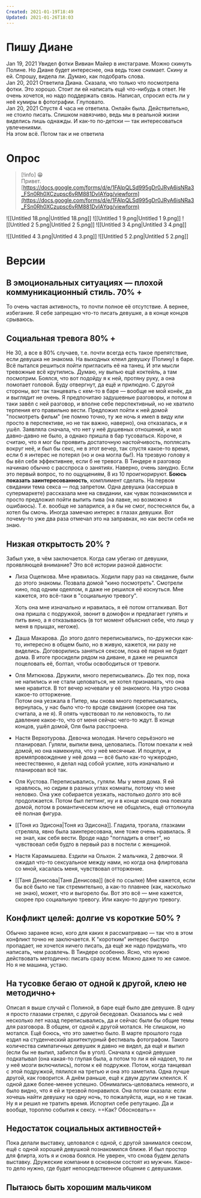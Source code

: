 ```yaml
---
Created: 2021-01-19T18:49
Updated: 2021-01-26T18:03
---
```

# Пишу Диане
Jan 19, 2021 Увидел фотки Вивиан Майер в инстаграме. Можно скинуть Полине. Но Диане будет интереснее, она ведь тоже снимает. Скину и ей. Спрошу, видела ли. Думаю, как подобрать слова.  
Jan 20, 2021 Ответила Диана. Сказала, что только что посмотрела фотки. Это хорошо. Стоит ли ей написать ещё что-нибудь в ответ. Не очень хочется, но надо поддержать связь. Написал, спросил есть ли у неё кумиры в фотографии. Глуповато.  
Jan 20, 2021 Спустя 4 часа не ответила. Онлайн была. Действительно, не стоило писать. Слишком навязчиво, ведь мы в реальной жизни виделись лишь однажды. И как-то по-детски — так интересоваться увлечениями.  
На этом всё. Потом так и не ответила
# Опрос

> [!info] 😁  
> Привет.  
> [https://docs.google.com/forms/d/e/1FAIpQLSd995gDr0JRyA6isNRa3_FSn0Rh0XCzupsc6vRM881DvIAYqg/viewform](https://docs.google.com/forms/d/e/1FAIpQLSd995gDr0JRyA6isNRa3_FSn0Rh0XCzupsc6vRM881DvIAYqg/viewform)  
  
![[Untitled 18.png|Untitled 18.png]]
![[Untitled 1 9.png|Untitled 1 9.png]]
![[Untitled 2 5.png|Untitled 2 5.png]]
![[Untitled 3 4.png|Untitled 3 4.png]]
  
![[Untitled 4 3.png|Untitled 4 3.png]]
![[Untitled 5 2.png|Untitled 5 2.png]]
# Версии
## В эмоциональных ситуациях — плохой коммуникационный стиль. 70% +
То очень частая активность, то почти полное её отсутствие. А вернее, избегание. Я себе запрещаю что-то писать девушке, а в конце концов срываюсь.
## Социальная тревога 80% +
Не 30, а все в 80% случаев, т.е. почти всегда есть такое препятствие, если девушка не знакома.
На выходных клеил девушку (Полину) в баре. Всё пытался решиться пойти пригласить её на танец. И эти мысли тревожные всё крутились. Думаю, ну выпью ещё коктейль, а там посмотрим. Боялся, что вот подойду я к ней, протяну руку, а она помотает головой. Буду отвергнут, да ещё и прилюдно. С другой стороны, вот так танцевать с кем-то в баре — вообще не мой конёк, да и выглядит не очень. Я предпочитаю задушевные разговоры, и потом я таки завёл с ней разговор, и вполне себе перспективный, но не хватило терпения его правильно вести. Предложил пойти к ней домой "посмотреть фильм" (не помню точно, ту же ночь я имел в виду или просто в перспективе, но не так важно, наверно), она отказалась, и я ушёл.
Заявляла сначала, что нет у неё душевных отношений, и мол давно-давно не было, а однако пришла в бар тусоваться. Короче, я считаю, что я мог бы проявить достаточную настойчивость, поплясать вокруг неё, и был бы секс, не в этот вечер, так спустя какое-то время, если б я интерес не потерял (но и она могла бы!).
На трезвую голову я бы вёл себя эффективнее, если б не тревога.
В Тиндере я разговор начинаю обычно с расспроса о занятиях. Наверно, очень занудно. Если это первый вопрос, то по ощущениям, 8 из 10 проигнорируют. **Боюсь показать заинтересованность**, комплимент сделать. На первом свидании тема секса — под запретом.
Одна девушка (кассирша в супермаркете) рассказала мне на свидании, как чувак познакомился и просто предложил пойти выпить пива (на лавке, но возможно я ошибаюсь). Т.е. вообще не запарился, а я бы не смог, постеснялся бы, а хотел бы смочь.
Иногда замечаю интерес в глазах девушки. Вот почему-то уже два раза отмечал это на заправках, но как вести себя не знаю.
## Низкая открытость 20% ?
Забыл уже, в чём заключается. Когда сам убегаю от девушки, проявляющей внимание?
Это всё истории разной давности:
- Лиза Ощепкова. Мне нравилась. Ходили пару раз на свидание, были до этого знакомы. Позвала домой "кино посмотреть". Смотрели кино, под одним одеялом, я даже не решился её коснуться. Мне кажется, это всё-таки в "социальную тревогу".  
      
    Хоть она мне изначально и нравилась, я её потом отталкивал. Вот она пришла с подружкой, звонит в домофон и предлагает гулять и пить вино, а я отказываюсь (в тот момент объяснил себе, что лицо у меня в прыщах, негоже).  
    
- Даша Макарова. До этого долго переписывались, по-дружески как-то, интересно в общем было, но в живую, кажется, ни разу не виделись. Договорились заняться сексом, пока её парня не будет дома. В итоге просидели рядом на диване, я даже не решился поцеловать её, болтал, чтобы освободиться от тревоги.
- Оля Митюкова. Дружили, много переписывались. До тех пор, пока не напились и не стали целоваться, не хотел признавать, что она мне нравится. В тот вечер ночевали у её знакомого. На утро снова какое-то отторжение.  
    Потом она уезжала в Питер, мы снова много переписывались, вернулась, у нас было что-то вроде свидания (скорее она так считала, а не я). Я опять чувствовал то ли неловкость, то ли давление какое-то, что от меня сейчас чего-то ждут. В конце концов, ушёл домой, Оля была расстроена.  
    
- Настя Верхотурова. Девочка молодая. Ничего серьёзного не планировал. Гуляли, выпили вина, целовались. Потом поехали к ней домой, но она намекнула, что у неё месячные. И поцелуи, и времяпровождение у неё дома — всё было как-то чужеродно, неестественно, я делал над собой усилие, хоть изначально и планировал всё так.
- Оля Кустова. Переписывались, гуляли. Мы у меня дома. Я ей нравлюсь, но сидим в разных углах комнаты, потому что мне неловко. Она уже собирается уезжать, настолько долго это всё продолжается. Потом был петтинг, ну и в конце концов она поехала домой, потом в романтическом ключе не общались, ещё оттолкнула её полная фигура.
- [[Тоня из Эдисона|Тоня из Эдисона]]. Гладила, трогала, глазками стреляла, явно была заинтересована, мне тоже очень нравилась. Я не знал, как себя вести. Вроде надо "погладить в ответ", но чувствовал себя будто в первый раз в постели с женщиной.
- Настя Карамышева. Ездили на Ольхон. 2 мальчика, 2 девочки. Я ожидал что-то сексуальное между нами, но когда она флиртовала со мной, касалась меня, чувствовал отторжение.
- [[Таня Денисова|Таня Денисова]] (всё по ссылке)
Мне кажется, если бы всё было не так стремительно, а как-то плавнее (как, насколько не знаю), может, что и выгорело бы. Вот это всё — мне кажется, скорее про социальную тревогу. Или какую-то другую тревогу.
## Конфликт целей: долгие vs короткие 50% ?
Обычно заранее ясно, кого для каких я рассматриваю — так что в этом конфликт точно не заключается. К "коротким" интерес быстро пропадает, не хочется ничего писать, да ещё же надо придумать, что написать, чем развлечь.
В Тиндере особенно. Ясно, что нужно действовать методично: писать сразу всем. Можно даже то же самое. Но я не машина, устаю.
## На тусовке бегаю от одной к другой, клею не методично+
Описал я выше случай с Полиной, в баре ещё было две девушке. В одну я просто глазами стрелял, с другой беседовал. Оказалось мы с ней несколько лет назад переписывались, да и сейчас были бы общие темы для разговора. В общем, от одной к другой мотался. Не слишком, но мотался. Ещё боюсь, что это заметно было.
В марте прошлого года ездил на студенческий архитектурный фестиваль фотографом. Такого количества симпатичных девушек я давно не видел, да ещё и выпил (если бы не выпил, забился бы в угол). Сначала к одной девушке подкатывал (она какая-то глупая была, а потом то ли я ей надоел, то ли у неё мозги включились), потом к её подружке. Потом, когда танцевал с этой подружкой, пялился на третью и она это заметила. Одна лучше другой, как говорится. А днём раньше, ещё к двум другим клеился. К одной даже более-менее успешно. Обнимались-целовались немного, и было видно, что я ей и трезвой понравился. Она потом сказала: если хочешь найти девушку на одну ночь, то пожалуйста, ищи, но я не такая. Ну я и решил не тратить время.
Испортил себе репутацию.
Да и вообще, тороплю события к сексу. ==Как? Обосновать==
## Недостаток социальных активностей+
Пока делали выставку, целовался с одной, с другой занимался сексом, ещё с одной хорошей девушкой познакомился ближе. И был простор для флирта, хоть я и снова боялся.
Не уверен, что снова будем делать выставку. Дружеские компании в основном состоят из мужчин. Какое-то дело нужно, где будет непосредственное общение с девушками.
## Пытаюсь быть хорошим мальчиком